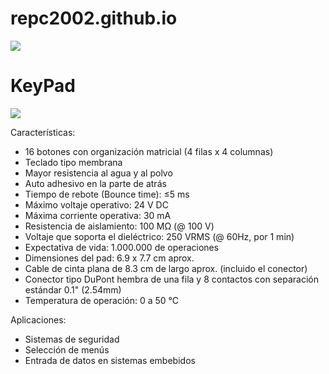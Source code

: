 # repc2002.github.io

<img src="https://www.tijuana.tecnm.mx/wp-content/uploads/2020/07/logos-gris-TecNM-ITT-768x262.jpg">

# KeyPad

<img src="https://www.electronicwings.com/storage/PlatformSection/TopicContent/125/description/4x4%20Keypad.png">

Características:
- 16 botones con organización matricial (4 filas x 4 columnas)
- Teclado tipo membrana
- Mayor resistencia al agua y al polvo
- Auto adhesivo en la parte de atrás
- Tiempo de rebote (Bounce time): ≤5 ms
- Máximo voltaje operativo: 24 V DC
- Máxima corriente operativa: 30 mA
- Resistencia de aislamiento: 100 MΩ (@ 100 V)
- Voltaje que soporta el dieléctrico: 250 VRMS (@ 60Hz, por 1 min)
- Expectativa de vida: 1.000.000 de operaciones
- Dimensiones del pad: 6.9 x 7.7 cm aprox.
- Cable de cinta plana de 8.3 cm de largo aprox. (incluido el conector)
- Conector tipo DuPont hembra de una fila y 8 contactos con separación estándar 0.1" (2.54mm)
- Temperatura de operación: 0 a 50 °C
 

Aplicaciones:
- Sistemas de seguridad
- Selección de menús
- Entrada de datos en sistemas embebidos
